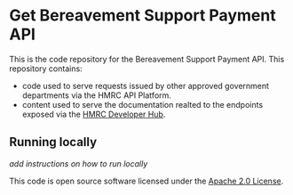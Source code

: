 
# Get Bereavement Support Payment API 

This is the code repository for the Bereavement Support Payment API. This repository contains:

* code used to serve requests issued by other approved government departments via the HMRC API Platform.
* content used to serve the documentation realted to the endpoints exposed via the [HMRC Developer Hub](https://developer.service.hmrc.gov.uk/api-documentation/docs/api).

## Running locally
*add instructions on how to run locally*

This code is open source software licensed under the [Apache 2.0 License]("http://www.apache.org/licenses/LICENSE-2.0.html").